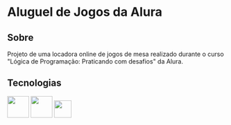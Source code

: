 # Aluguel de Jogos da Alura

## Sobre
Projeto de uma locadora online de jogos de mesa realizado durante o curso "Lógica de Programação: Praticando com desafios" da Alura.

## Tecnologias
<div>
<img src="https://cdn.jsdelivr.net/gh/devicons/devicon@latest/icons/html5/html5-original-wordmark.svg" width='50' height='50'/>
<img src="https://cdn.jsdelivr.net/gh/devicons/devicon@latest/icons/css3/css3-original-wordmark.svg" width='50' height='50' />
<img src="https://cdn.jsdelivr.net/gh/devicons/devicon@latest/icons/javascript/javascript-original.svg" width='40' height='40' />
</div>
